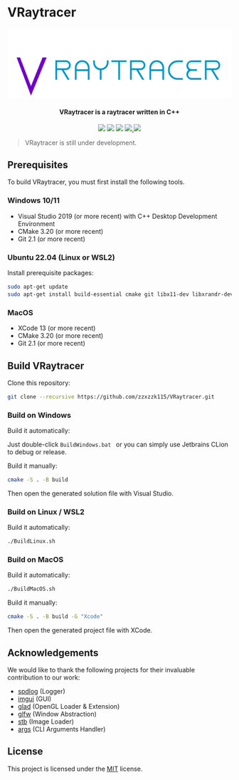 # VRaytracer

<div align="center">
    <img src="./Docs/Media/Logo.svg" />
</div>
<h4 align="center">
  <strong>VRaytracer</strong> is a raytracer written in C++
</h4>

<p align="center">
    <a href="https://github.com/zzxzzk115/VRaytracer/actions" alt="CI-Windows">
        <img src="https://img.shields.io/github/actions/workflow/status/zzxzzk115/VRaytracer/build_windows.yml?branch=master&label=CI-Windows&logo=github" /></a>
    <a href="https://github.com/zzxzzk115/VRaytracer/actions" alt="CI-Linux">
        <img src="https://img.shields.io/github/actions/workflow/status/zzxzzk115/VRaytracer/build_linux.yml?branch=master&label=CI-Linux&logo=github" /></a>
    <a href="https://github.com/zzxzzk115/VRaytracer/actions" alt="CI-MacOS">
        <img src="https://img.shields.io/github/actions/workflow/status/zzxzzk115/VRaytracer/build_macos.yml?branch=master&label=CI-MacOS&logo=github" /></a>
    <a href="https://github.com/zzxzzk115/VRaytracer/issues" alt="GitHub Issues">
        <img src="https://img.shields.io/github/issues/zzxzzk115/VRaytracer">
    </a>
    <a href="https://github.com/zzxzzk115/VRaytracer/blob/master/LICENSE" alt="GitHub">
        <img src="https://img.shields.io/github/license/zzxzzk115/VRaytracer">
    </a>
</p>

> VRaytracer is still under development.

## Prerequisites

To build VRaytracer, you must first install the following tools.

### Windows 10/11

- Visual Studio 2019 (or more recent) with C++ Desktop Development Environment
- CMake 3.20 (or more recent)
- Git 2.1 (or more recent)

### Ubuntu 22.04 (Linux or WSL2)

Install prerequisite packages:

```bash
sudo apt-get update
sudo apt-get install build-essential cmake git libx11-dev libxrandr-dev libxinerama-dev libxcursor-dev libxi-dev mesa-common-dev
```

### MacOS

- XCode 13 (or more recent)
- CMake 3.20 (or more recent)
- Git 2.1 (or more recent)

## Build VRaytracer

Clone this repository:

```bash
git clone --recursive https://github.com/zzxzzk115/VRaytracer.git
```

### Build on Windows

Build it automatically:

Just double-click `BuildWindows.bat ` or you can simply use Jetbrains CLion to debug or release.

Build it manually:

```bash
cmake -S . -B build
```

Then open the generated solution file with Visual Studio.

### Build on Linux / WSL2

Build it automatically:

```bash
./BuildLinux.sh
```

### Build on MacOS

Build it automatically:

```bash
./BuildMacOS.sh
```

Build it manually:

```bash
cmake -S . -B build -G "Xcode"
```

Then open the generated project file with XCode.

## Acknowledgements

We would like to thank the following projects for their invaluable contribution to our work:

- [spdlog](https://github.com/gabime/spdlog) (Logger)
- [imgui](https://github.com/ocornut/imgui) (GUI)
- [glad](https://github.com/Dav1dde/glad) (OpenGL Loader & Extension)
- [glfw](https://github.com/glfw/glfw) (Window Abstraction)
- [stb](https://github.com/nothings/stb) (Image Loader)
- [args](https://github.com/Taywee/args) (CLI Arguments Handler)

## License

This project is licensed under the [MIT](https://github.com/zzxzzk115/VRaytracer/blob/master/LICENSE) license.
